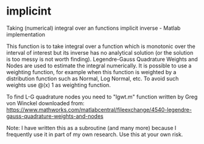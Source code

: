 # implicint
Taking (numerical) integral over an functions implicit inverse - Matlab implementation

This function is to take integral over a function which is monotonic over the interval of interest but its inverse has no analytical solution (or the solution is too messy is not worth finding).
Legendre-Gauss Quadrature Weights and Nodes are used to estimate the integral numerically. It is possible to use a weighting function, for example when this function is weighted by a distribution function such as Normal, Log Normal, etc. To avoid such weights use @(x) 1 as weighting function.

To find L-G quadrature nodes you need to "lgwt.m" function written by Greg von Winckel downloaded from:
https://www.mathworks.com/matlabcentral/fileexchange/4540-legendre-gauss-quadrature-weights-and-nodes

Note: I have written this as a subroutine (and many more) because I frequently use it in part of my own research. Use this at your own risk.
